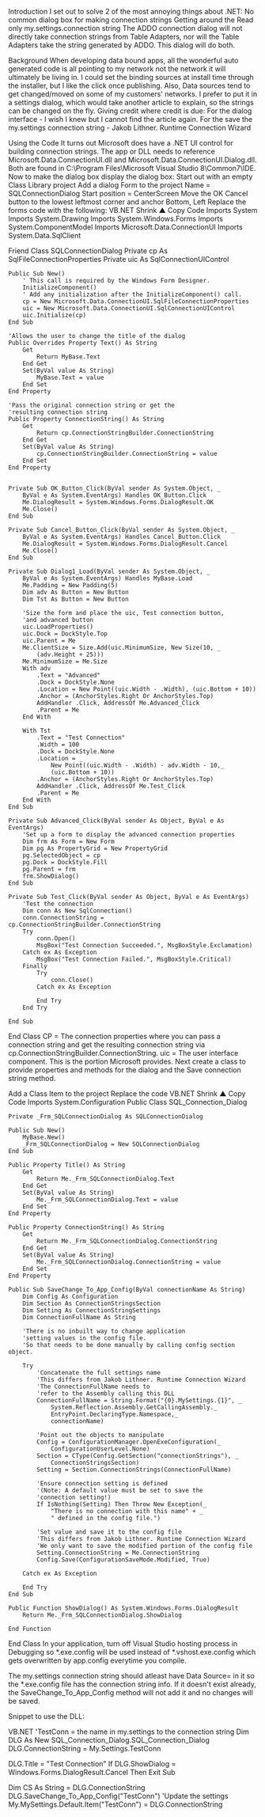Introduction
I set out to solve 2 of the most annoying things about .NET:
No common dialog box for making connection strings
Getting around the Read only my.settings.connection string
The ADDO connection dialog will not directly take connection strings from Table Adapters, nor will the Table Adapters take the string generated by ADDO. This dialog will do both.

Background
When developing data bound apps, all the wonderful auto generated code is all pointing to my network not the network it will ultimately be living in. I could set the binding sources at install time through the installer, but I like the click once publishing. Also, Data sources tend to get changed/moved on some of my customers' networks. I prefer to put it in a settings dialog, which would take another article to explain, so the strings can be changed on the fly.
Giving credit where credit is due:
For the dialog interface - I wish I knew but I cannot find the article again.
For the save the my.settings connection string - Jakob Lithner. Runtime Connection Wizard

Using the Code
It turns out Microsoft does have a .NET UI control for building connection strings.
The app or DLL needs to reference Microsoft.Data.ConnectionUI.dll and Microsoft.Data.ConnectionUI.Dialog.dll. Both are found in C:\Program Files\Microsoft Visual Studio 8\Common7\IDE\.
Now to make the dialog box display the dialog box:
Start out with an empty Class Library project
Add a dialog Form to the project
Name = SQLConnectionDialog
Start position = CenterScreen
Move the OK Cancel button to the lowest leftmost corner and anchor Bottom, Left
Replace the forms code with the following:
VB.NET
Shrink ▲   Copy Code
Imports System
Imports System.Drawing
Imports System.Windows.Forms
Imports System.ComponentModel
Imports Microsoft.Data.ConnectionUI
Imports System.Data.SqlClient

Friend Class SQLConnectionDialog
    Private cp As SqlFileConnectionProperties
    Private uic As SqlConnectionUIControl

    Public Sub New()
        ' This call is required by the Windows Form Designer.
        InitializeComponent()
        ' Add any initialization after the InitializeComponent() call.
        cp = New Microsoft.Data.ConnectionUI.SqlFileConnectionProperties
        uic = New Microsoft.Data.ConnectionUI.SqlConnectionUIControl
        uic.Initialize(cp)
    End Sub

    'Allows the user to change the title of the dialog
    Public Overrides Property Text() As String
        Get
            Return MyBase.Text
        End Get
        Set(ByVal value As String)
            MyBase.Text = value
        End Set
    End Property

    'Pass the original connection string or get the 
    'resulting connection string
    Public Property ConnectionString() As String
        Get
            Return cp.ConnectionStringBuilder.ConnectionString
        End Get
        Set(ByVal value As String)
            cp.ConnectionStringBuilder.ConnectionString = value
        End Set
    End Property


    Private Sub OK_Button_Click(ByVal sender As System.Object, _
        ByVal e As System.EventArgs) Handles OK_Button.Click
        Me.DialogResult = System.Windows.Forms.DialogResult.OK
        Me.Close()
    End Sub

    Private Sub Cancel_Button_Click(ByVal sender As System.Object, _
        ByVal e As System.EventArgs) Handles Cancel_Button.Click
        Me.DialogResult = System.Windows.Forms.DialogResult.Cancel
        Me.Close()
    End Sub

    Private Sub Dialog1_Load(ByVal sender As System.Object, _
        ByVal e As System.EventArgs) Handles MyBase.Load
        Me.Padding = New Padding(5)
        Dim adv As Button = New Button
        Dim Tst As Button = New Button

        'Size the form and place the uic, Test connection button, 
        'and advanced button
        uic.LoadProperties()
        uic.Dock = DockStyle.Top
        uic.Parent = Me
        Me.ClientSize = Size.Add(uic.MinimumSize, New Size(10, _
            (adv.Height + 25)))
        Me.MinimumSize = Me.Size
        With adv
            .Text = "Advanced"
            .Dock = DockStyle.None
            .Location = New Point((uic.Width - .Width), (uic.Bottom + 10))
            .Anchor = (AnchorStyles.Right Or AnchorStyles.Top)
            AddHandler .Click, AddressOf Me.Advanced_Click
            .Parent = Me
        End With

        With Tst
            .Text = "Test Connection"
            .Width = 100
            .Dock = DockStyle.None
            .Location = _
                New Point((uic.Width - .Width) - adv.Width - 10,_
                (uic.Bottom + 10))
            .Anchor = (AnchorStyles.Right Or AnchorStyles.Top)
            AddHandler .Click, AddressOf Me.Test_Click
            .Parent = Me
        End With
    End Sub

    Private Sub Advanced_Click(ByVal sender As Object, ByVal e As EventArgs)
        'Set up a form to display the advanced connection properties
        Dim frm As Form = New Form
        Dim pg As PropertyGrid = New PropertyGrid
        pg.SelectedObject = cp
        pg.Dock = DockStyle.Fill
        pg.Parent = frm
        frm.ShowDialog()
    End Sub

    Private Sub Test_Click(ByVal sender As Object, ByVal e As EventArgs)
        'Test the connection
        Dim conn As New SqlConnection()
        conn.ConnectionString = cp.ConnectionStringBuilder.ConnectionString
        Try
            conn.Open()
            MsgBox("Test Connection Succeeded.", MsgBoxStyle.Exclamation)
        Catch ex As Exception
            MsgBox("Test Connection Failed.", MsgBoxStyle.Critical)
        Finally
            Try
                conn.Close()
            Catch ex As Exception
                
            End Try
        End Try

    End Sub
End Class
CP = The connection properties where you can pass a connection string and get the resulting connection string via cp.ConnectionStringBuilder.ConnectionString.
uic = The user interface component. This is the portion Microsoft provides.
Next create a class to provide properties and methods for the dialog and the Save connection string method.

Add a Class Item to the project
Replace the code
VB.NET
Shrink ▲   Copy Code
Imports System.Configuration
Public Class SQL_Connection_Dialog

    Private _Frm_SQLConnectionDialog As SQLConnectionDialog

    Public Sub New()
        MyBase.New()
        _Frm_SQLConnectionDialog = New SQLConnectionDialog
    End Sub

    Public Property Title() As String
        Get
            Return Me._Frm_SQLConnectionDialog.Text
        End Get
        Set(ByVal value As String)
            Me._Frm_SQLConnectionDialog.Text = value
        End Set
    End Property

    Public Property ConnectionString() As String
        Get
            Return Me._Frm_SQLConnectionDialog.ConnectionString
        End Get
        Set(ByVal value As String)
            Me._Frm_SQLConnectionDialog.ConnectionString = value
        End Set
    End Property

    Public Sub SaveChange_To_App_Config(ByVal connectionName As String)
        Dim Config As Configuration
        Dim Section As ConnectionStringsSection
        Dim Setting As ConnectionStringSettings
        Dim ConnectionFullName As String

        'There is no inbuilt way to change application 
        'setting values in the config file.
        'So that needs to be done manually by calling config section object.

        Try
            'Concatenate the full settings name
            'This differs from Jakob Lithner. Runtime Connection Wizard
            'The ConnectionFullName needs to 
            'refer to the Assembly calling this DLL
            ConnectionFullName = String.Format("{0}.MySettings.{1}", _
                System.Reflection.Assembly.GetCallingAssembly._
                EntryPoint.DeclaringType.Namespace,_
                connectionName)

            'Point out the objects to manipulate
            Config = ConfigurationManager.OpenExeConfiguration(_
                ConfigurationUserLevel.None)
            Section = CType(Config.GetSection("connectionStrings"), _
                ConnectionStringsSection)
            Setting = Section.ConnectionStrings(ConnectionFullName)

            'Ensure connection setting is defined 
            '(Note: A default value must be set to save the
            'connection setting!)
            If IsNothing(Setting) Then Throw New Exception(_
                "There is no connection with this name" + _
                " defined in the config file.")

            'Set value and save it to the config file
            'This differs from Jakob Lithner. Runtime Connection Wizard
            'We only want to save the modified portion of the config file 
            Setting.ConnectionString = Me.ConnectionString
            Config.Save(ConfigurationSaveMode.Modified, True)

        Catch ex As Exception

        End Try
    End Sub

    Public Function ShowDialog() As System.Windows.Forms.DialogResult
        Return Me._Frm_SQLConnectionDialog.ShowDialog

    End Function

End Class
In your application, turn off Visual Studio hosting process in Debugging so *.exe.config will be used instead of *.vshost.exe.config which gets overwritten by app.config everytime you compile.

The my.settings connection string should atleast have Data Source= in it so the *.exe.config file has the connection string info. If it doesn't exist already, the SaveChange_To_App_Config method will not add it and no changes will be saved.

Snippet to use the DLL:

VB.NET
'TestConn = the name in my.settings to the connection string
Dim DLG As New SQL_Connection_Dialog.SQL_Connection_Dialog
DLG.ConnectionString = My.Settings.TestConn

DLG.Title = "Test Connection"
If DLG.ShowDialog = Windows.Forms.DialogResult.Cancel Then Exit Sub

Dim CS As String = DLG.ConnectionString
DLG.SaveChange_To_App_Config("TestConn")
'Update the settings
My.MySettings.Default.Item("TestConn") = DLG.ConnectionString

